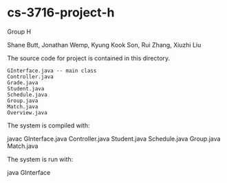 cs-3716-project-h
=================

Group H

Shane Butt,
Jonathan Wemp,
Kyung Kook Son,
Rui Zhang,
Xiuzhi Liu


The source code for project is contained in this directory.

    GInterface.java -- main class
    Controller.java
    Grade.java
    Student.java
    Schedule.java
    Group.java
    Match.java
    Overview.java

The system is compiled with:

javac GInterface.java Controller.java Student.java Schedule.java Group.java Match.java


The system is run with:

java GInterface